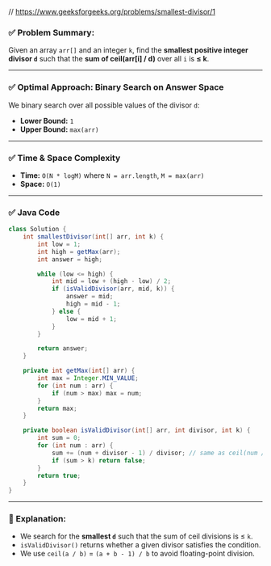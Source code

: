// https://www.geeksforgeeks.org/problems/smallest-divisor/1

### ✅ Problem Summary:

Given an array `arr[]` and an integer `k`, find the **smallest positive integer divisor `d`** such that the **sum of ceil(arr\[i] / d)** over all `i` is **≤ k**.

---

### ✅ Optimal Approach: Binary Search on Answer Space

We binary search over all possible values of the divisor `d`:

* **Lower Bound:** `1`
* **Upper Bound:** `max(arr)`

---

### ✅ Time & Space Complexity

* **Time:** `O(N * logM)` where `N = arr.length`, `M = max(arr)`
* **Space:** `O(1)`

---

### ✅ Java Code

```java
class Solution {
    int smallestDivisor(int[] arr, int k) {
        int low = 1;
        int high = getMax(arr);
        int answer = high;

        while (low <= high) {
            int mid = low + (high - low) / 2;
            if (isValidDivisor(arr, mid, k)) {
                answer = mid;
                high = mid - 1;
            } else {
                low = mid + 1;
            }
        }

        return answer;
    }

    private int getMax(int[] arr) {
        int max = Integer.MIN_VALUE;
        for (int num : arr) {
            if (num > max) max = num;
        }
        return max;
    }

    private boolean isValidDivisor(int[] arr, int divisor, int k) {
        int sum = 0;
        for (int num : arr) {
            sum += (num + divisor - 1) / divisor; // same as ceil(num / divisor)
            if (sum > k) return false;
        }
        return true;
    }
}
```

---

### 🧠 Explanation:

* We search for the **smallest `d`** such that the sum of ceil divisions is ≤ `k`.
* `isValidDivisor()` returns whether a given divisor satisfies the condition.
* We use `ceil(a / b)` = `(a + b - 1) / b` to avoid floating-point division.
